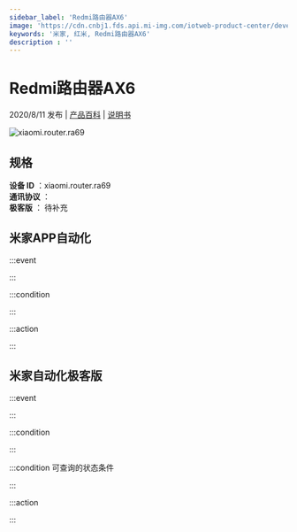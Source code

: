 ```yaml
---
sidebar_label: 'Redmi路由器AX6'
image: 'https://cdn.cnbj1.fds.api.mi-img.com/iotweb-product-center/developer_1594971685731YOKiTauD.png?GalaxyAccessKeyId=AKVGLQWBOVIRQ3XLEW&Expires=9223372036854775807&Signature=vmeMWyBNHgd5fz/+5SnOJBnks9o='
keywords: '米家, 红米, Redmi路由器AX6'
description : ''
---
```

# Redmi路由器AX6

2020/8/11 发布 | [产品百科](https://home.mi.com/webapp/content/baike/product/index.html?model=xiaomi.router.ra69/) | [说明书](https://home.mi.com/views/introduction.html?model=xiaomi.router.ra69&region=cn)

![xiaomi.router.ra69](https://cdn.cnbj1.fds.api.mi-img.com/iotweb-product-center/developer_1594971685731YOKiTauD.png?GalaxyAccessKeyId=AKVGLQWBOVIRQ3XLEW&Expires=9223372036854775807&Signature=vmeMWyBNHgd5fz/+5SnOJBnks9o=)

## 规格  
> 
**设备 ID** ：xiaomi.router.ra69  
**通讯协议** ：  
**极客版**  ： 待补充 


## 米家APP自动化  

:::event  

:::

:::condition  

:::

:::action   

:::

## 米家自动化极客版  

:::event  

:::

:::condition  

:::

:::condition 可查询的状态条件  

:::

:::action  

:::

        
